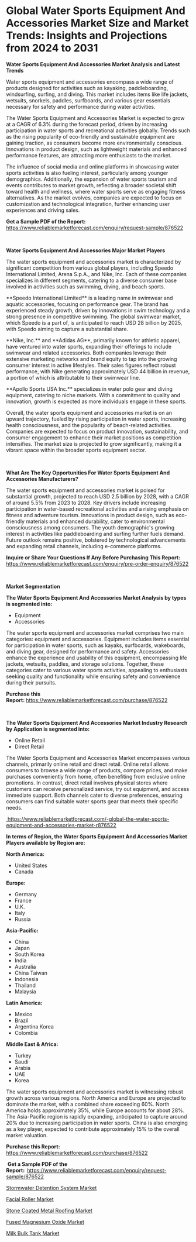 <p><h1>Global Water Sports Equipment And Accessories Market Size and Market Trends: Insights and Projections from 2024 to 2031</h1></p><p><strong>Water Sports Equipment And Accessories Market Analysis and Latest Trends</strong></p>
<p><p>Water sports equipment and accessories encompass a wide range of products designed for activities such as kayaking, paddleboarding, windsurfing, surfing, and diving. This market includes items like life jackets, wetsuits, snorkels, paddles, surfboards, and various gear essentials necessary for safety and performance during water activities.</p><p>The Water Sports Equipment and Accessories Market is expected to grow at a CAGR of 6.3% during the forecast period, driven by increasing participation in water sports and recreational activities globally. Trends such as the rising popularity of eco-friendly and sustainable equipment are gaining traction, as consumers become more environmentally conscious. Innovations in product design, such as lightweight materials and enhanced performance features, are attracting more enthusiasts to the market.</p><p>The influence of social media and online platforms in showcasing water sports activities is also fueling interest, particularly among younger demographics. Additionally, the expansion of water sports tourism and events contributes to market growth, reflecting a broader societal shift toward health and wellness, where water sports serve as engaging fitness alternatives. As the market evolves, companies are expected to focus on customization and technological integration, further enhancing user experiences and driving sales.</p></p>
<p><strong>Get a Sample PDF of the Report:&nbsp;</strong> <a href="https://www.reliablemarketforecast.com/enquiry/request-sample/876522?utm_campaign=1834&utm_medium=2&utm_source=Github&utm_content=ia&utm_term=03122024&utm_id=water-sports-equipment-and-accessories">https://www.reliablemarketforecast.com/enquiry/request-sample/876522</a></p>
<p>&nbsp;</p>
<p><strong>Water Sports Equipment And Accessories Major Market Players</strong></p>
<p><p>The water sports equipment and accessories market is characterized by significant competition from various global players, including Speedo International Limited, Arena S.p.A., and Nike, Inc. Each of these companies specializes in different segments, catering to a diverse consumer base involved in activities such as swimming, diving, and beach sports.</p><p>**Speedo International Limited** is a leading name in swimwear and aquatic accessories, focusing on performance gear. The brand has experienced steady growth, driven by innovations in swim technology and a strong presence in competitive swimming. The global swimwear market, which Speedo is a part of, is anticipated to reach USD 28 billion by 2025, with Speedo aiming to capture a substantial share.</p><p>**Nike, Inc.** and **Adidas AG**, primarily known for athletic apparel, have ventured into water sports, expanding their offerings to include swimwear and related accessories. Both companies leverage their extensive marketing networks and brand equity to tap into the growing consumer interest in active lifestyles. Their sales figures reflect robust performance, with Nike generating approximately USD 44 billion in revenue, a portion of which is attributable to their swimwear line.</p><p>**Apollo Sports USA Inc.** specializes in water polo gear and diving equipment, catering to niche markets. With a commitment to quality and innovation, growth is expected as more individuals engage in these sports.</p><p>Overall, the water sports equipment and accessories market is on an upward trajectory, fueled by rising participation in water sports, increasing health consciousness, and the popularity of beach-related activities. Companies are expected to focus on product innovation, sustainability, and consumer engagement to enhance their market positions as competition intensifies. The market size is projected to grow significantly, making it a vibrant space within the broader sports equipment sector.</p></p>
<p>&nbsp;</p>
<p><strong>What Are The Key Opportunities For Water Sports Equipment And Accessories Manufacturers?</strong></p>
<p><p>The water sports equipment and accessories market is poised for substantial growth, projected to reach USD 2.5 billion by 2028, with a CAGR of around 5.5% from 2023 to 2028. Key drivers include increasing participation in water-based recreational activities and a rising emphasis on fitness and adventure tourism. Innovations in product design, such as eco-friendly materials and enhanced durability, cater to environmental consciousness among consumers. The youth demographic's growing interest in activities like paddleboarding and surfing further fuels demand. Future outlook remains positive, bolstered by technological advancements and expanding retail channels, including e-commerce platforms.</p></p>
<p><strong>Inquire or Share Your Questions If Any Before Purchasing This Report:</strong> <a href="https://www.reliablemarketforecast.com/enquiry/pre-order-enquiry/876522?utm_campaign=1834&utm_medium=2&utm_source=Github&utm_content=ia&utm_term=03122024&utm_id=water-sports-equipment-and-accessories">https://www.reliablemarketforecast.com/enquiry/pre-order-enquiry/876522</a></p>
<p>&nbsp;</p>
<p><strong>Market Segmentation</strong></p>
<p><strong>The Water Sports Equipment And Accessories Market Analysis by types is segmented into:</strong></p>
<p><ul><li>Equipment</li><li>Accessories</li></ul></p>
<p><p>The water sports equipment and accessories market comprises two main categories: equipment and accessories. Equipment includes items essential for participation in water sports, such as kayaks, surfboards, wakeboards, and diving gear, designed for performance and safety. Accessories enhance the experience and usability of this equipment, encompassing life jackets, wetsuits, paddles, and storage solutions. Together, these categories cater to various water sports activities, appealing to enthusiasts seeking quality and functionality while ensuring safety and convenience during their pursuits.</p></p>
<p><strong>Purchase this Report:&nbsp;</strong><a href="https://www.reliablemarketforecast.com/purchase/876522?utm_campaign=1834&utm_medium=2&utm_source=Github&utm_content=ia&utm_term=03122024&utm_id=water-sports-equipment-and-accessories">https://www.reliablemarketforecast.com/purchase/876522</a></p>
<p>&nbsp;</p>
<p><strong>The Water Sports Equipment And Accessories Market Industry Research by Application is segmented into:</strong></p>
<p><ul><li>Online Retail</li><li>Direct Retail</li></ul></p>
<p><p>The Water Sports Equipment and Accessories Market encompasses various channels, primarily online retail and direct retail. Online retail allows consumers to browse a wide range of products, compare prices, and make purchases conveniently from home, often benefiting from exclusive online promotions. In contrast, direct retail involves physical stores where customers can receive personalized service, try out equipment, and access immediate support. Both channels cater to diverse preferences, ensuring consumers can find suitable water sports gear that meets their specific needs.</p></p>
<p><a href="https://www.reliablemarketforecast.com/-global-the-water-sports-equipment-and-accessories-market-r876522?utm_campaign=1834&utm_medium=2&utm_source=Github&utm_content=ia&utm_term=03122024&utm_id=water-sports-equipment-and-accessories">&nbsp;https://www.reliablemarketforecast.com/-global-the-water-sports-equipment-and-accessories-market-r876522</a></p>
<p><strong>In terms of Region, the Water Sports Equipment And Accessories Market Players available by Region are:</strong></p>
<p>
    <p> <strong> North America: </strong>
        <ul>
            <li>United States</li>
            <li>Canada</li>
        </ul>
        </p> 
    <p> <strong> Europe: </strong>
        <ul>
            <li>Germany</li>
            <li>France</li>
            <li>U.K.</li>
            <li>Italy</li>
            <li>Russia</li>
        </ul>
        </p> 
    <p> <strong> Asia-Pacific: </strong>
        <ul>
            <li>China</li>
            <li>Japan</li>
            <li>South Korea</li>
            <li>India</li>
            <li>Australia</li>
            <li>China Taiwan</li>
            <li>Indonesia</li>
            <li>Thailand</li>
            <li>Malaysia</li>
        </ul>
        </p> 
    <p> <strong> Latin America: </strong>
        <ul>
            <li>Mexico</li>
            <li>Brazil</li>
            <li>Argentina Korea</li>
            <li>Colombia</li>
        </ul>
        </p> 
    <p> <strong> Middle East & Africa: </strong>
        <ul>
            <li>Turkey</li>
            <li>Saudi</li>
            <li>Arabia</li>
            <li>UAE</li>
            <li>Korea</li>
        </ul>
    </p>
    </p>
<p><p>The water sports equipment and accessories market is witnessing robust growth across various regions. North America and Europe are projected to dominate the market, with a combined share exceeding 60%. North America holds approximately 35%, while Europe accounts for about 28%. The Asia-Pacific region is rapidly expanding, anticipated to capture around 20% due to increasing participation in water sports. China is also emerging as a key player, expected to contribute approximately 15% to the overall market valuation.</p></p>
<p><strong>Purchase this Report: </strong><a href="https://www.reliablemarketforecast.com/purchase/876522?utm_campaign=1834&utm_medium=2&utm_source=Github&utm_content=ia&utm_term=03122024&utm_id=water-sports-equipment-and-accessories">https://www.reliablemarketforecast.com/purchase/876522</a></p>
<p>&nbsp;<strong>Get a Sample PDF of the Report:&nbsp;&nbsp;</strong><a href="https://www.reliablemarketforecast.com/enquiry/request-sample/876522?utm_campaign=1834&utm_medium=2&utm_source=Github&utm_content=ia&utm_term=03122024&utm_id=water-sports-equipment-and-accessories">https://www.reliablemarketforecast.com/enquiry/request-sample/876522</a></p>
<p><strong></strong></p>
<p><p><a href="https://issuu.com/reportprime-2/docs/stormwater-detention-system-market-size-2030.pptx?utm_campaign=1834&utm_medium=2&utm_source=Github&utm_content=ia&utm_term=03122024&utm_id=water-sports-equipment-and-accessories">Stormwater Detention System Market</a></p><p><a href="https://www.linkedin.com/pulse/global-facial-roller-market-sector2024-2031-metrics-strategic-ymk2c?utm_campaign=1834&utm_medium=2&utm_source=Github&utm_content=ia&utm_term=03122024&utm_id=water-sports-equipment-and-accessories">Facial Roller Market</a></p><p><a href="https://www.linkedin.com/pulse/emerging-trends-stone-coated-metal-roofing-market-global-outlook-obopc?utm_campaign=1834&utm_medium=2&utm_source=Github&utm_content=ia&utm_term=03122024&utm_id=water-sports-equipment-and-accessories">Stone Coated Metal Roofing Market</a></p><p><a href="https://issuu.com/reportprime-2/docs/fused-magnesium-oxide-market-size-2030.pptx?utm_campaign=1834&utm_medium=2&utm_source=Github&utm_content=ia&utm_term=03122024&utm_id=water-sports-equipment-and-accessories">Fused Magnesium Oxide Market</a></p><p><a href="https://www.linkedin.com/pulse/future-milk-bulk-tank-market-revenue-worth-cagr-96-from-xha2e?utm_campaign=1834&utm_medium=2&utm_source=Github&utm_content=ia&utm_term=03122024&utm_id=water-sports-equipment-and-accessories">Milk Bulk Tank Market</a></p></p>